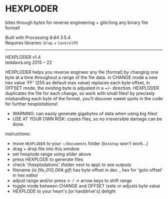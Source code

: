 # HEXPLODER
bites through bytes for reverse engineering + glitching any binary file format!  

Built with Processing ~~2.2.1~~ 3.5.4  
Requires libraries: `Drop` + `ControlP5`

--------------

HEXPLODER v1.4  
teddavis.org 2015 – 22

HEXPLODER helps you reverse engineer any file [format] by changing one byte at a time throughout a range of the file data. in CHANGE mode a new hex value 'FF' (255 as default max value) replaces each byte offset, in OFFSET mode, the existing byte is adjusted in a +/- direction. HEXPLODER duplicates the file for each change, so work with small files! by precisely mishandling each byte of the format, you'll discover sweet spots in the code for further hexploitations! 

* WARNING: can easily generate gigabytes of data when using big files!
* USE AT YOUR OWN RISK: copies files, so no irreversible damage can be done.


instructions:  
- move `HEXPLODER` to your `~/Documents` folder (`Desktop` won't work...)  
- drag + drop file into this window  
- set hexplode range using slider above  
- press HEXPLODE to generate files  
- check '/hexplodations' (folder next to app) to see outputs  
- filename (*ie file\_010_00A.gif*) has byte offset in dec _ hex for 'goto offset' in hex editor   
- adjust range and/or press <- / -> arrow keys to shift range  
- toggle mode between CHANGE and OFFSET (sets or adjusts byte value  
- HEXPLODE to your heart's [or harddrive's] delight